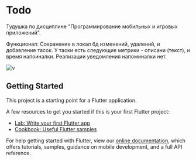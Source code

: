 # Todo

Тудушка по дисциплине "Программирование мобильных и игровых приложений".

Функционал:
Сохранение в локал бд изменений, удалений, и добавление тасок. У таски есть следующие метрики - описани (текст), и время напоиналки. Реализации уведомления напоминалки нет.
 
 ![v](https://user-images.githubusercontent.com/62282262/158041075-52d8ec7a-daff-41e6-b6bb-c514971c3f05.gif)

 
## Getting Started

This project is a starting point for a Flutter application.

A few resources to get you started if this is your first Flutter project:

- [Lab: Write your first Flutter app](https://flutter.dev/docs/get-started/codelab)
- [Cookbook: Useful Flutter samples](https://flutter.dev/docs/cookbook)

For help getting started with Flutter, view our
[online documentation](https://flutter.dev/docs), which offers tutorials,
samples, guidance on mobile development, and a full API reference.
